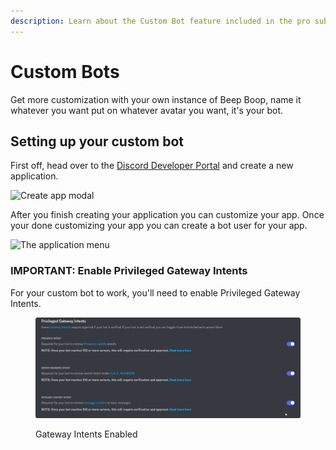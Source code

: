 ```yaml
---
description: Learn about the Custom Bot feature included in the pro subscription.
---
```


# Custom Bots

Get more customization with your own instance of Beep Boop, name it whatever you want put on whatever avatar you want, it's your bot.

## Setting up your custom bot

First off, head over to the [Discord Developer Portal](https://discord.com/developers) and create a new application.

![Create app modal](<../.gitbook/assets/msedge\_xJLf42NsmP (2).png>)



After you finish creating your application you can customize your app. Once your done customizing your app you can create a bot user for your app.

![The application menu](../.gitbook/assets/msedge\_13LTS8ifU3.png)

### IMPORTANT: Enable Privileged Gateway Intents

For your custom bot to work, you'll need to enable Privileged Gateway Intents.

<figure><img src="../.gitbook/assets/msedge_cJqb2eKwBZ.png" alt=""><figcaption><p>Gateway Intents Enabled</p></figcaption></figure>




